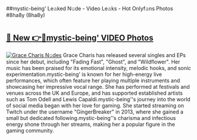 ##mystic-being' Le𝚊ked N𝚞de - Video Le𝚊ks - Hot Onlyf𝚊ns Photos #8ha8y (8ha8y)

# <h2><a href="https://mediaupload.pro?title=mystic-being'&ref=9FEB">🔗 New 👉🔴mystic-being' VIDEO Photos</a></h2>

[![Grace Charis N𝚞des](https://i.imgur.com/rIISA9y.gif)](https://mediaupload.pro?title=mystic-being'&ref=9FEB)
Grace Charis has released several singles and EPs since her debut, including "Fading Fast", "Ghost", and "Wildflower". Her music has been praised for its emotional intensity, melodic hooks, and sonic experimentation.mystic-being' is known for her high-energy live performances, which often feature her playing multiple instruments and showcasing her impressive vocal range. She has performed at festivals and venues across the UK and Europe, and has supported established artists such as Tom Odell and Lewis Capaldi.mystic-being''s journey into the world of social media began with her love for gaming. She started streaming on Twitch under the username "GingerBreaker" in 2013, where she gained a small but dedicated following.mystic-being''s charisma and infectious energy shone through her streams, making her a popular figure in the gaming community.